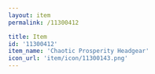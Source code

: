```yaml
---
layout: item
permalink: /11300412

title: Item
id: '11300412'
item_name: 'Chaotic Prosperity Headgear'
icon_url: 'item/icon/11300143.png'
---
```

